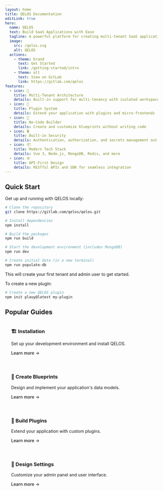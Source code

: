 ```yaml
---
layout: home
title: QELOS Documentation
editLink: true
hero:
  name: QELOS
  text: Build SaaS Applications with Ease
  tagline: A powerful platform for creating multi-tenant SaaS applications with built-in plugin system
  image:
    src: /qelos.svg
    alt: QELOS
  actions:
    - theme: brand
      text: Get Started
      link: /getting-started/intro
    - theme: alt
      text: View on GitLab
      link: https://gitlab.com/qelos
features:
  - icon: 🚀
    title: Multi-Tenant Architecture
    details: Built-in support for multi-tenancy with isolated workspaces and configurations
  - icon: 🔌
    title: Plugin System
    details: Extend your application with plugins and micro-frontends
  - icon: 🎨
    title: No-Code Builder
    details: Create and customize blueprints without writing code
  - icon: 🔒
    title: Built-in Security
    details: Authentication, authorization, and secrets management out of the box
  - icon: 📦
    title: Modern Tech Stack
    details: Vue 3, Node.js, MongoDB, Redis, and more
  - icon: 🌐
    title: API-First Design
    details: RESTful APIs and SDK for seamless integration
---
```


## Quick Start

Get up and running with QELOS locally:

```bash
# Clone the repository
git clone https://gitlab.com/qelos/qelos.git

# Install dependencies
npm install

# Build the packages
npm run build

# Start the development environment (includes MongoDB)
npm run dev

# Create initial data (in a new terminal)
npm run populate-db
```

This will create your first tenant and admin user to get started.

To create a new plugin:

```bash
# Create a new QELOS plugin
npm init plauy@latest my-plugin
```

## Popular Guides

<div class="vp-doc" style="display: grid; grid-template-columns: repeat(auto-fit, minmax(280px, 1fr)); gap: 20px; margin-top: 20px;">

<div class="custom-card">
  <h3>🏗️ Installation</h3>
  <p>Set up your development environment and install QELOS.</p>
  <a href="/getting-started/installation">Learn more →</a>
</div>

<div class="custom-card">
  <h3>🎯 Create Blueprints</h3>
  <p>Design and implement your application's data models.</p>
  <a href="/getting-started/create-blueprints">Learn more →</a>
</div>

<div class="custom-card">
  <h3>🔌 Build Plugins</h3>
  <p>Extend your application with custom plugins.</p>
  <a href="/getting-started/create-your-first-plugin">Learn more →</a>
</div>

<div class="custom-card">
  <h3>🎨 Design Settings</h3>
  <p>Customize your admin panel and user interface.</p>
  <a href="/getting-started/design-settings">Learn more →</a>
</div>

</div>

<style>
.custom-card {
  padding: 20px;
  border: 1px solid var(--vp-c-divider);
  border-radius: 8px;
  background: var(--vp-c-bg-soft);
  transition: all 0.3s;
}

.custom-card:hover {
  transform: translateY(-2px);
  box-shadow: 0 2px 12px 0 var(--vp-c-divider);
}

.custom-card h3 {
  margin-top: 0;
}

.custom-card a {
  color: var(--vp-c-brand);
  text-decoration: none;
  font-weight: 500;
}

.custom-card a:hover {
  text-decoration: underline;
}
</style>
